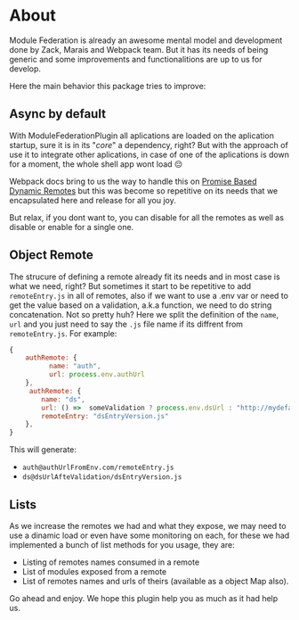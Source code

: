 # About

Module Federation is already an awesome mental model and development done by Zack, Marais and Webpack team. But it has its needs of being generic and some improvements and functionalitions are up to us for develop.

Here the main behavior this package tries to improve:

## Async by default
With ModuleFederationPlugin all aplications are loaded on the aplication startup, sure it is in its "_core_" a dependency, right?
But with the approach of use it to integrate other aplications, in case of one of the aplications is down for a moment, the whole shell app wont load 😔

Webpack docs bring to us the way to handle this on [Promise Based Dynamic Remotes](https://webpack.js.org/concepts/module-federation/#promise-based-dynamic-remotes) but this was become so repetitive on its needs that we encapsulated here and release for all you joy.

But relax, if you dont want to, you can disable for all the remotes as well as disable or enable for a single one.


## Object Remote
The strucure of defining a remote already fit its needs and in most case is what we need, right? But sometimes it start to be repetitive to add `remoteEntry.js` in all of remotes, also if we want to use a .env var or need to get the value based on a validation, a.k.a function, we need to do string concatenation. Not so pretty huh? 
Here we split the definition of the `name`, `url` and you just need to say the `.js` file name if its diffrent from `remoteEntry.js`. For example:
```js
{
    authRemote: {
          name: "auth",
          url: process.env.authUrl
    },
     authRemote: {
        name: "ds",
        url: () =>  someValidation ? process.env.dsUrl : "http://mydefaultds.com",
        remoteEntry: "dsEntryVersion.js"  
    },
}
```
This will generate:
- `auth@authUrlFromEnv.com/remoteEntry.js`
- `ds@dsUrlAfteValidation/dsEntryVersion.js`


## Lists
As we increase the remotes we had and what they expose, we may need to use a dinamic load or even have some monitoring on each, for these we had implemented a bunch of list methods for you usage, they are:
- Listing of remotes names consumed in a remote
- List of modules exposed from a remote
- List of remotes names and urls of theirs (available as a object Map also).


Go ahead and enjoy. We hope this plugin help you as much as it had help us.